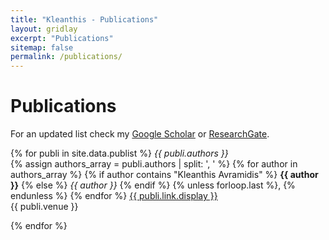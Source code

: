```yaml
---
title: "Kleanthis - Publications"
layout: gridlay
excerpt: "Publications"
sitemap: false
permalink: /publications/
---
```


# Publications

For an updated list check my [Google Scholar](https://scholar.google.com/citations?user=mxLN1rUAAAAJ&hl=el) or [ResearchGate](https://www.researchgate.net/profile/Kleanthis_Avramidis).

{% for publi in site.data.publist %}
  <em>{{ publi.authors }} </em><br />
  {% assign authors_array = publi.authors | split: ', ' %}
  {% for author in authors_array %}
    {% if author contains "Kleanthis Avramidis" %}
      <strong>{{ author }}</strong>
    {% else %}
      <em>{{ author }}</em>
    {% endif %}
    {% unless forloop.last %}, {% endunless %}
  {% endfor %}
  <a href="{{ publi.link.url }}">{{ publi.link.display }}</a><br />
  {{ publi.venue }}

{% endfor %}
